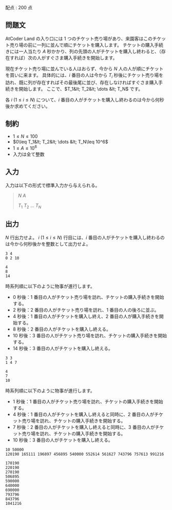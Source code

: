配点 : $200$ 点

## 問題文

AtCoder Land の入り口には $1$ つのチケット売り場があり、来園客はこのチケット売り場の前に一列に並んで順にチケットを購入します。
チケットの購入手続きには一人当たり $A$ 秒かかり、列の先頭の人がチケットを購入し終わると、（存在すれば）次の人がすぐさま購入手続きを開始します。

現在チケット売り場に並んでいる人はおらず、今から $N$ 人の人が順にチケットを買いに来ます。
具体的には、$i$ 番目の人は今から $T_i$ 秒後にチケット売り場を訪れ、既に列が存在すればその最後尾に並び、存在しなければすぐさま購入手続きを開始します。
ここで、$T_1&lt; T_2&lt; \dots &lt; T_N$ です。

各 $i\ (1\leq i\leq N)$ について、$i$ 番目の人がチケットを購入し終わるのは今から何秒後か求めてください。

## 制約

- $1\leq N \leq 100$
- $0\leq T_1&lt; T_2&lt; \dots &lt; T_N\leq 10^6$
- $1\leq A\leq 10^6$
- 入力は全て整数

## 入力

入力は以下の形式で標準入力から与えられる。

> $N$ $A$
> 
> $T_1$ $T_2$ $\dots$ $T_N$

## 出力

$N$ 行出力せよ。
$i\ (1\leq i \leq N)$ 行目には、$i$ 番目の人がチケットを購入し終わるのは今から何秒後かを整数として出力せよ。

```input1
3 4
0 2 10
```

```output1
4
8
14
```

時系列順に以下のように物事が進行します。

- $0$ 秒後：$1$ 番目の人がチケット売り場を訪れ、チケットの購入手続きを開始する。
- $2$ 秒後：$2$ 番目の人がチケット売り場を訪れ、$1$ 番目の人の後ろに並ぶ。
- $4$ 秒後：$1$ 番目の人がチケットを購入し終え、$2$ 番目の人が購入手続きを開始する。
- $8$ 秒後：$2$ 番目の人がチケットを購入し終える。
- $10$ 秒後：$3$ 番目の人がチケット売り場を訪れ、チケットの購入手続きを開始する。
- $14$ 秒後：$3$ 番目の人がチケットを購入し終える。

```input2
3 3
1 4 7
```

```output2
4
7
10
```

時系列順に以下のように物事が進行します。

- $1$ 秒後：$1$ 番目の人がチケット売り場を訪れ、チケットの購入手続きを開始する。
- $4$ 秒後：$1$ 番目の人がチケットを購入し終えると同時に、$2$ 番目の人がチケット売り場を訪れ、チケットの購入手続きを開始する。
- $7$ 秒後：$2$ 番目の人がチケットを購入し終えると同時に、$3$ 番目の人がチケット売り場を訪れ、チケットの購入手続きを開始する。
- $10$ 秒後：$3$ 番目の人がチケットを購入し終える。

```input3
10 50000
120190 165111 196897 456895 540000 552614 561627 743796 757613 991216
```

```output3
170190
220190
270190
506895
590000
640000
690000
793796
843796
1041216
```